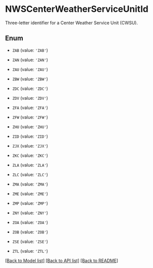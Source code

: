 # NWSCenterWeatherServiceUnitId

Three-letter identifier for a Center Weather Service Unit (CWSU).

## Enum

* `ZAB` (value: `'ZAB'`)

* `ZAN` (value: `'ZAN'`)

* `ZAU` (value: `'ZAU'`)

* `ZBW` (value: `'ZBW'`)

* `ZDC` (value: `'ZDC'`)

* `ZDV` (value: `'ZDV'`)

* `ZFA` (value: `'ZFA'`)

* `ZFW` (value: `'ZFW'`)

* `ZHU` (value: `'ZHU'`)

* `ZID` (value: `'ZID'`)

* `ZJX` (value: `'ZJX'`)

* `ZKC` (value: `'ZKC'`)

* `ZLA` (value: `'ZLA'`)

* `ZLC` (value: `'ZLC'`)

* `ZMA` (value: `'ZMA'`)

* `ZME` (value: `'ZME'`)

* `ZMP` (value: `'ZMP'`)

* `ZNY` (value: `'ZNY'`)

* `ZOA` (value: `'ZOA'`)

* `ZOB` (value: `'ZOB'`)

* `ZSE` (value: `'ZSE'`)

* `ZTL` (value: `'ZTL'`)

[[Back to Model list]](../README.md#documentation-for-models) [[Back to API list]](../README.md#documentation-for-api-endpoints) [[Back to README]](../README.md)


